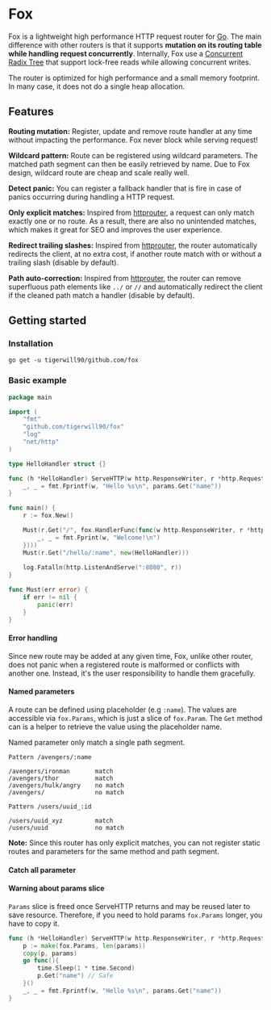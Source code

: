 # Fox
Fox is a lightweight high performance HTTP request router for [Go](https://go.dev/). The main difference with other routers is
that it supports **mutation on its routing table while handling request concurrently**. Internally, Fox use a 
[Concurrent Radix Tree](https://github.com/npgall/concurrent-trees/blob/master/documentation/TreeDesign.md) that support lock-free 
reads while allowing concurrent writes.

The router is optimized for high performance and a small memory footprint. In many case, it does not do a single heap allocation.

## Features
**Routing mutation:** Register, update and remove route handler at any time without impacting the performance. Fox never block while serving
request!

**Wildcard pattern:** Route can be registered using wildcard parameters. The matched path segment can then be easily retrieved by 
name. Due to Fox design, wildcard route are cheap and scale really well.

**Detect panic:** You can register a fallback handler that is fire in case of panics occurring during handling a HTTP request.

**Only explicit matches:** Inspired from [httprouter](https://github.com/julienschmidt/httprouter), a request can only match
exactly one or no route. As a result, there are also no unintended matches, which makes it great for SEO and improves the 
user experience.

**Redirect trailing slashes:** Inspired from [httprouter](https://github.com/julienschmidt/httprouter), the router automatically 
redirects the client, at no extra cost, if another route match with or without a trailing slash (disable by default). 

**Path auto-correction:** Inspired from [httprouter](https://github.com/julienschmidt/httprouter), the router can remove superfluous path
elements like `../` or `//` and automatically redirect the client if the cleaned path match a handler (disable by default).

## Getting started
### Installation
```shell
go get -u tigerwill90/github.com/fox
```

### Basic example
````go
package main

import (
	"fmt"
	"github.com/tigerwill90/fox"
	"log"
	"net/http"
)

type HelloHandler struct {}

func (h *HelloHandler) ServeHTTP(w http.ResponseWriter, r *http.Request, params fox.Params) {
	_, _ = fmt.Fprintf(w, "Hello %s\n", params.Get("name"))
}

func main() {
	r := fox.New()

	Must(r.Get("/", fox.HandlerFunc(func(w http.ResponseWriter, r *http.Request, params fox.Params) {
		_, _ = fmt.Fprint(w, "Welcome!\n")
	})))
	Must(r.Get("/hello/:name", new(HelloHandler)))
	
	log.Fatalln(http.ListenAndServe(":8080", r))
}

func Must(err error) {
	if err != nil {
		panic(err)
	}
}
````
#### Error handling
Since new route may be added at any given time, Fox, unlike other router, does not panic when a registered route is malformed or conflicts with another one. 
Instead, it's the user responsibility to handle them gracefully. 

#### Named parameters
A route can be defined using placeholder (e.g `:name`). The values are accessible via `fox.Params`, which is just a slice of `fox.Param`.
The `Get` method can is a helper to retrieve the value using the placeholder name.

Named parameter only match a single path segment.
```
Pattern /avengers/:name

/avengers/ironman       match
/avengers/thor          match
/avengers/hulk/angry    no match
/avengers/              no match

Pattern /users/uuid_:id

/users/uuid_xyz         match
/users/uuid             no match
```

**Note:** Since this router has only explicit matches, you can not register static routes and parameters for the same method and path segment.

#### Catch all parameter

#### Warning about params slice
`Params` slice is freed once ServeHTTP returns and may be reused later to save resource. Therefore, if you need to hold params `fox.Params`
longer, you have to copy it.
```go
func (h *HelloHandler) ServeHTTP(w http.ResponseWriter, r *http.Request, params fox.Params) {
	p := make(fox.Params, len(params))
	copy(p, params)
	go func(){
		time.Sleep(1 * time.Second)
		p.Get("name") // Safe
	}()
	_, _ = fmt.Fprintf(w, "Hello %s\n", params.Get("name"))
}
```
